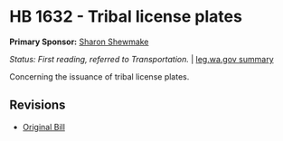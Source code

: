 # HB 1632 - Tribal license plates
**Primary Sponsor:** [Sharon Shewmake](/person/leg/sharon.shewmake.md)

*Status: First reading, referred to Transportation.* | [leg.wa.gov summary](https://app.leg.wa.gov/billsummary?BillNumber=1632&Year=2021)

Concerning the issuance of tribal license plates.

## Revisions
* [Original Bill](1/)